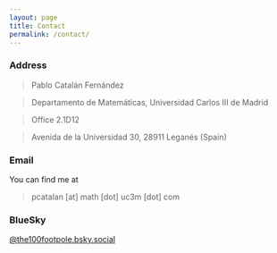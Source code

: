 ```yaml
---
layout: page
title: Contact
permalink: /contact/
---
```


### Address

>Pablo Catalán Fernández

>Departamento de Matemáticas, Universidad Carlos III de Madrid

>Office 2.1D12

>Avenida de la Universidad 30, 28911 Leganés (Spain)


### Email
You can find me at 

>pcatalan [at] math [dot] uc3m [dot] com


### BlueSky

[@the100footpole.bsky.social](https://bsky.app/profile/the100footpole.bsky.social)
